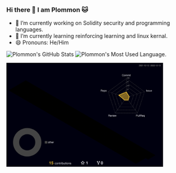 
### Hi there 👋 I am Plommon 🐱


- 🔭 I’m currently working on Solidity security and programming languages.
- 🌱 I’m currently learning reinforcing learning and linux kernal.
- 😄 Pronouns: He/Him

<p align="left">
  <a>
    <img src="https://github-readme-stats.vercel.app/api?username=plommon&theme=cobalt&show_icons=true&include_all_commits=true&count_private=true" alt="Plommon's GitHub Stats" width="323.607px" height="200px"/>
    <img src="https://github-readme-stats.vercel.app/api/top-langs/?username=plommon&theme=cobalt&layout=compact" alt="Plommon's Most Used Language." width="323.607px" height="200px"/>
  </a>
</p>

<p align="left">
  <img src="./profile-3d-contrib/profile-night-rainbow.svg" alt="Plommon 3D commit" width="410px"/>
</p>

